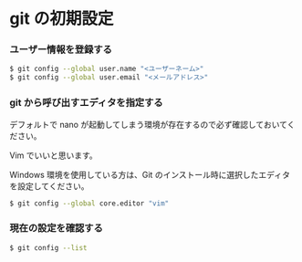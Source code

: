 # git の初期設定

### ユーザー情報を登録する

```bash
$ git config --global user.name "<ユーザーネーム>"
$ git config --global user.email "<メールアドレス>"
```

### git から呼び出すエディタを指定する

デフォルトで nano が起動してしまう環境が存在するので必ず確認しておいてください。

Vim でいいと思います。

Windows 環境を使用している方は、Git のインストール時に選択したエディタを設定してください。

```bash
$ git config --global core.editor "vim"
```

### 現在の設定を確認する

```bash
$ git config --list
```
